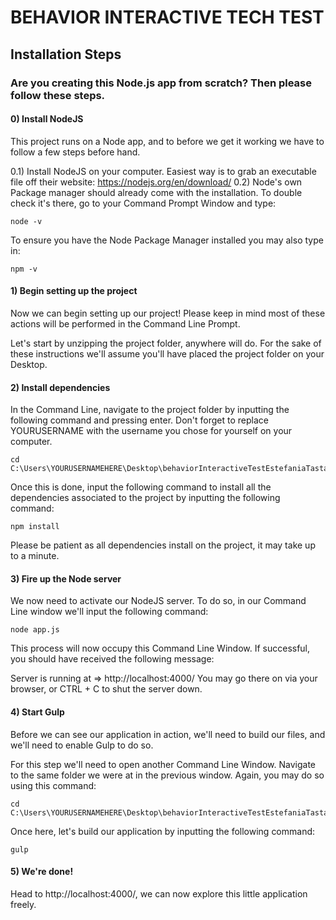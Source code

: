 # BEHAVIOR INTERACTIVE TECH TEST
## Installation Steps

### Are you creating this Node.js app from scratch? Then please follow these steps.

#### 0) Install NodeJS

This project runs on a Node app, and to before we get it working we have to follow a few steps before hand.

0.1) Install NodeJS on your computer. Easiest way is to grab an executable file off their website: https://nodejs.org/en/download/
0.2) Node's own Package manager should already come with the installation. To double check it's there, go to your Command Prompt Window and type:

```
node -v
```

To ensure you have the Node Package Manager installed you may also type in:

```
npm -v
```

#### 1) Begin setting up the project

Now we can begin setting up our project! Please keep in mind most of these actions will be performed in the Command Line Prompt.

Let's start by unzipping the project folder, anywhere will do. For the sake of these instructions we'll assume you'll have placed the project folder on your Desktop.

#### 2) Install dependencies

In the Command Line, navigate to the project folder by inputting the following command and pressing enter. Don't forget to replace YOURUSERNAME with the username you chose for yourself on your computer.

```
cd C:\Users\YOURUSERNAMEHERE\Desktop\behaviorInteractiveTestEstefaniaTastan
```

Once this is done, input the following command to install all the dependencies associated to the project by inputting the following command:

```
npm install
```

Please be patient as all dependencies install on the project, it may take up to a minute.

#### 3) Fire up the Node server

We now need to activate our NodeJS server. To do so, in our Command Line window we'll input the following command:

```
node app.js
```

This process will now occupy this Command Line Window. If successful, you should have received the following message:

Server is running at => http://localhost:4000/
You may go there on via your browser, or CTRL + C to shut the server down.

#### 4) Start Gulp

Before we can see our application in action, we'll need to build our files, and we'll need to enable Gulp to do so.

For this step we'll need to open another Command Line Window. Navigate to the same folder we were at in the previous window. Again, you may do so using this command:

```
cd C:\Users\YOURUSERNAMEHERE\Desktop\behaviorInteractiveTestEstefaniaTastan
```

Once here, let's build our application by inputting the following command:

```
gulp
```

#### 5) We're done!

Head to http://localhost:4000/, we can now explore this little application freely.
